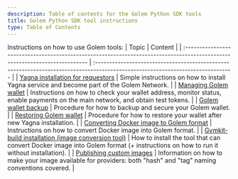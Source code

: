 ```yaml
---
description: Table of contents for the Golem Python SDK tools
title: Golem Python SDK tool instructions
type: Table of Contents
---
```


Instructions on how to use Golem tools:
| Topic | Content |
| :-------------------------------------------------------------------------------------------------------------------------- | :------------------------------------------------------------------------------------------------------------------------------ |
| [Yagna installation for requestors](/docs/creators/python/examples/tools/yagna-installation-for-requestors) | Simple instructions on how to install Yagna service and become part of the Golem Network. |
| [Managing Golem wallet](/docs/creators/python/examples/tools/managing-golem-wallet) | Instructions on how to check your wallet address, monitor status, enable payments on the main network, and obtain test tokens. |
| [Golem wallet backup](/docs/creators/python/examples/tools/golem-wallet-backup) | Procedure for how to backup and secure your Golem wallet. |
| [Restoring Golem wallet](/docs/creators/python/examples/tools/restoring-golem-wallet) | Procedure for how to restore your wallet after new Yagna installation. |
| [Converting Docker image to Golem format](/docs/creators/python/examples/tools/converting-docker-image-to-golem-format) | Instructions on how to convert Docker image into Golem format. |
| [Gvmkit-build installation (image conversion tool)](/docs/creators/python/examples/tools/gvmkit-build-installation) | How to install the tool that can convert Docker image into Golem format (+ instructions on how to run it without installation). |
| [Publishing custom images](/docs/creators/python/examples/tools/publishing-custom-images) | Information on how to make your image available for providers: both "hash" and "tag" naming conventions covered. |
